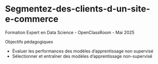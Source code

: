 # Segmentez-des-clients-d-un-site-e-commerce

Formation Expert en Data Science - OpenClassRoom - Mai 2025

Objectifs pédagogiques 
- Évaluer les performances des modèles d’apprentissage non supervisé
- Sélectionner et entraîner des modèles d’apprentissage non-supervisé
